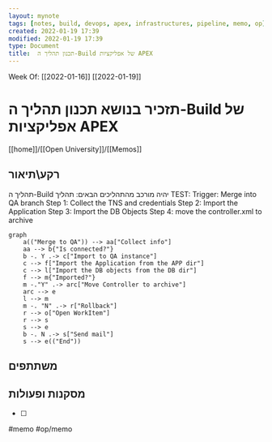 ```yaml
---
layout: mynote
tags: [notes, build, devops, apex, infrastructures, pipeline, memo, op] 
created: 2022-01-19 17:39
modified: 2022-01-19 17:39
type: Document
title:  תכנון תהליך ה-Build של אפליקציות APEX 
---
```

Week Of: [[2022-01-16]]
[[2022-01-19]]


#  תזכיר בנושא  תכנון תהליך ה-Build של אפליקציות APEX

[[home]]/[[Open University]]/[[Memos]]

## רקע\תיאור
תהליך ה-Build יהיה מורכב מהתהליכים הבאים:
תהליך TEST:
Trigger: Merge into QA branch
Step 1: Collect the TNS and credentials
Step 2: Import the Application
Step 3: Import the DB Objects
Step 4: move the controller.xml to archive


```mermaid
graph 
	a(("Merge to QA")) --> aa["Collect info"]
	aa --> b{"Is connected?"}
	b -. Y .-> c["Import to QA instance"]
	c --> f["Import the Application from the APP dir"]
	c --> l["Import the DB objects from the DB dir"]
	f --> m{"Imported?"} 
	m -."Y" .-> arc["Move Controller to archive"]
	arc --> e
	l --> m
	m -. "N" .-> r["Rollback"] 
	r --> o["Open WorkItem"]
	r --> s
	s --> e
	b -. N .-> s["Send mail"]
	s --> e(("End"))
```

## משתתפים

## מסקנות ופעולות

- [ ] 
 
#memo #op/memo
